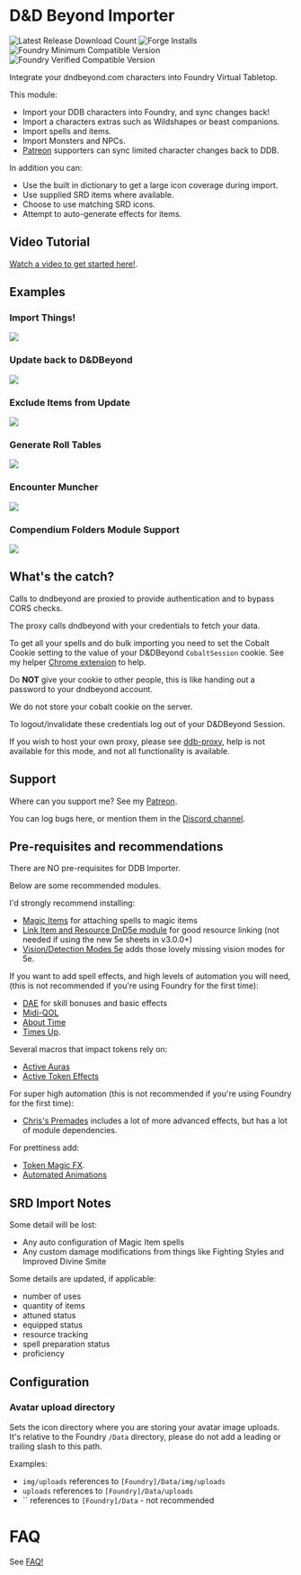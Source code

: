# D&D Beyond Importer

![Latest Release Download Count](https://img.shields.io/badge/dynamic/json?label=Downloads%20(Latest)&query=assets%5B0%5D.download_count&url=https%3A%2F%2Fapi.github.com%2Frepos%2FMrPrimate%2Fddb-importer%2Freleases%2Flatest)
![Forge Installs](https://img.shields.io/badge/dynamic/json?label=Forge%20Installs&query=package.installs&suffix=%25&url=https%3A%2F%2Fforge-vtt.com%2Fapi%2Fbazaar%2Fpackage%2Fddb-importer&colorB=4aa94a)
![Foundry Minimum Compatible Version](https://img.shields.io/badge/dynamic/json.svg?url=https%3A%2F%2Fraw.githubusercontent.com%2FMrPrimate%2Fddb-importer%2Fmain%2Fmodule-template.json&label=Foundry%20Version&query=$.compatibility.minimum&colorB=orange)
![Foundry Verified Compatible Version](https://img.shields.io/badge/dynamic/json.svg?url=https%3A%2F%2Fraw.githubusercontent.com%2FMrPrimate%2Fddb-importer%2Fmain%2Fmodule-template.json&label=Foundry%20Version&query=$.compatibility.verified&colorB=green)

Integrate your dndbeyond.com characters into Foundry Virtual Tabletop.

This module:
* Import your DDB characters into Foundry, and sync changes back!
* Import a characters extras such as Wildshapes or beast companions.
* Import spells and items.
* Import Monsters and NPCs.
* [Patreon](https://patreon.com/mrprimate) supporters can sync limited character changes back to DDB.

In addition you can:

- Use the built in dictionary to get a large icon coverage during import.
- Use supplied SRD items where available.
- Choose to use matching SRD icons.
- Attempt to auto-generate effects for items.

## Video Tutorial

[Watch a video to get started here!](https://youtu.be/OMaJHLQORWo).

## Examples

### Import Things!

![](./docs/muncher.png)

### Update back to D&DBeyond

![](./docs/sync.png)

### Exclude Items from Update

![](./docs/exclude.png)

### Generate Roll Tables

![](./docs/confusion.png)

### Encounter Muncher

![](./docs/encounter-muncher.png)

### Compendium Folders Module Support

![](./docs/compendium-folders.png)


## What's the catch?

Calls to dndbeyond are proxied to provide authentication and to bypass CORS checks.

The proxy calls dndbeyond with your credentials to fetch your data.

To get all your spells and do bulk importing you need to set the Cobalt Cookie setting to the value of your D&DBeyond `CobaltSession` cookie. See my helper [Chrome extension](https://github.com/mrprimate/ddb-importer-chrome) to help.

Do **NOT** give your cookie to other people, this is like handing out a password to your dndbeyond account.

We do not store your cobalt cookie on the server.

To logout/invalidate these credentials log out of your D&DBeyond Session.

If you wish to host your own proxy, please see [ddb-proxy](https://github.com/mrprimate/ddb-proxy), help is not available for this mode, and not all functionality is available.

## Support

Where can you support me? See my [Patreon](https://patreon.com/mrprimate).

You can log bugs here, or mention them in the [Discord channel](https://discord.gg/WzPuRuDJVP).

## Pre-requisites and recommendations

There are NO pre-requisites for DDB Importer.

Below are some recommended modules.

I'd strongly recommend installing:

- [Magic Items](https://foundryvtt.com/packages/magicitems/) for attaching spells to magic items
- [Link Item and Resource DnD5e module](https://foundryvtt.com/packages/link-item-resource-5e ) for good resource linking (not needed if using the new 5e sheets in v3.0.0+)
- [Vision/Detection Modes 5e](https://foundryvtt.com/packages/vision-5e) adds those lovely missing vision modes for 5e.

If you want to add spell effects, and high levels of automation you will need, (this is not recommended if you're using Foundry for the first time):
- [DAE](https://foundryvtt.com/packages/dae/) for skill bonuses and basic effects
- [Midi-QOL](https://foundryvtt.com/packages/midi-qol/)
- [About Time](https://foundryvtt.com/packages/about-time)
- [Times Up](https://foundryvtt.com/packages/times-up/).

Several macros that impact tokens rely on:
- [Active Auras](https://foundryvtt.com/packages/ActiveAuras)
- [Active Token Effects](https://foundryvtt.com/packages/ATL)

For super high automation (this is not recommended if you're using Foundry for the first time):
- [Chris's Premades](https://foundryvtt.com/packages/chris-premades) includes a lot of more advanced effects, but has a lot of module dependencies.

For prettiness add:
- [Token Magic FX](https://foundryvtt.com/packages/tokenmagic).
- [Automated Animations](https://foundryvtt.com/packages/autoanimations)


## SRD Import Notes

Some detail will be lost:

* Any auto configuration of Magic Item spells
* Any custom damage modifications from things like Fighting Styles and Improved Divine Smite

Some details are updated, if applicable:

* number of uses
* quantity of items
* attuned status
* equipped status
* resource tracking
* spell preparation status
* proficiency


## Configuration

### Avatar upload directory

Sets the icon directory where you are storing your avatar image uploads. It's relative to the Foundry `/Data` directory, please do not add a leading or trailing slash to this path.

Examples:

- `img/uploads` references to `[Foundry]/Data/img/uploads`
- `uploads` references to `[Foundry]/Data/uploads`
- `` references to `[Foundry]/Data` - not recommended

# FAQ

See [FAQ!](./FAQ.md)

